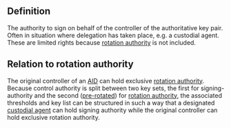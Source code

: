 ## Definition
The authority to sign on behalf of the controller of the authoritative key pair. Often in situation where delegation has taken place, e.g. a custodial agent. These are limited rights because [rotation authority](rotation-authority) is not included. 

## Relation to rotation authority
The original controller of an [AID](autonomic-identifier) can hold exclusive [rotation authority](rotation-authority). Because control authority is split between two key sets, the first for signing-authority and the second ([pre-rotated](pre-rotation)) for [rotation authority](rotation-authority), the associated thresholds and key list can be structured in such a way that a designated [custodial agent](custodial-agent) can hold signing authority while the original controller can hold exclusive rotation authority.
